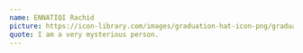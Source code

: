 ```yaml
---
name: ENNATIQI Rachid
picture: https://icon-library.com/images/graduation-hat-icon-png/graduation-hat-icon-png-29.jpg
quote: I am a very mysterious person.
---
```


